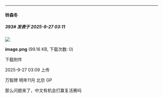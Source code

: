 ﻿
*****

####  铃森冬  
##### 393#       发表于 2025-9-27 03:11

<img src="https://img.stage1st.com/forum/202509/27/030954grlll5sf4lnhgshh.png" referrerpolicy="no-referrer">

<strong>image.png</strong> (99.16 KB, 下载次数: 0)

下载附件

2025-9-27 03:09 上传

万智牌 明年11月 北京 GP

那么问题来了，中文有机会打赢复活赛吗

